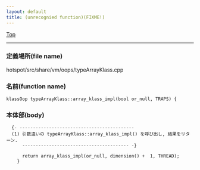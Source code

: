 ```yaml
---
layout: default
title: (unrecognied function)(FIXME!)
---
```

[Top](../index.html)

--- 
### 定義場所(file name)
hotspot/src/share/vm/oops/typeArrayKlass.cpp

### 名前(function name)
```
klassOop typeArrayKlass::array_klass_impl(bool or_null, TRAPS) {
```

### 本体部(body)
```
  {- -------------------------------------------
  (1) 引数違いの typeArrayKlass::array_klass_impl() を呼び出し, 結果をリターン.
      ---------------------------------------- -}

	  return array_klass_impl(or_null, dimension() +  1, THREAD);
	}
	
```


